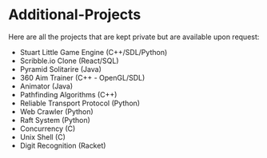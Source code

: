 # Additional-Projects
Here are all the projects that are kept private but are available upon request:

- Stuart Little Game Engine (C++/SDL/Python)
- Scribble.io Clone (React/SQL)
- Pyramid Solitarire (Java)
- 360 Aim Trainer (C++ - OpenGL/SDL)
- Animator (Java)
- Pathfinding Algorithms (C++)
- Reliable Transport Protocol (Python)
- Web Crawler (Python)
- Raft System (Python)
- Concurrency (C)
- Unix Shell (C)
- Digit Recognition (Racket)
